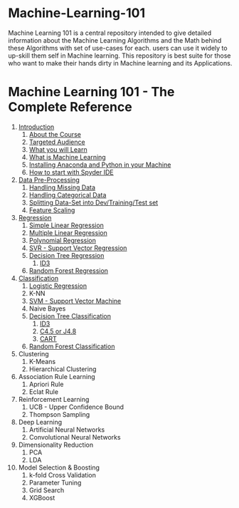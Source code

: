 # Machine-Learning-101
Machine Learning 101 is a central repository intended to give detailed information about the Machine Learning Algorithms and the Math behind these Algorithms with set of use-cases for each. users can use it widely to up-skill them self in Machine learning. This repository is best suite for those who want to make their hands dirty in Machine learning and its Applications.  
  
# Machine Learning 101 - The Complete Reference    
1. [Introduction](1-Introduction/README.md#1about-the-course)
	1. [About the Course](1-Introduction/README.md#1about-the-course)    
	2. [Targeted Audience](1-Introduction/README.md#2targeted-audience)   
	3. [What you will Learn](1-Introduction/README.md#3what-you-will-learn)    
	4. [What is Machine Learning](1-Introduction/README.md#4what-is-machine-learning)    
	5. [Installing Anaconda and Python in your Machine](1-Introduction/README.md#5installing-anaconda-and-python-in-your-machine)    
	6. [How to start with Spyder IDE](1-Introduction/README.md#6how-to-start-with-spyder-ide)    
2. [Data Pre-Processing](2-Data%20Pre-Processing#data-Pre-processing)
	1. [Handling Missing Data](2-Data%20Pre-Processing#1-handling-missing-data)
	2. [Handling Categorical Data](2-Data%20Pre-Processing#2-handling-categorical-data)
	3. [Splitting Data-Set into Dev/Training/Test set](2-Data%20Pre-Processing#3-spiting-your-data-set-into-devtrainingtest-set)
	4. [Feature Scaling](2-Data%20Pre-Processing#4-feature-scaling)    
3. [Regression](3-Regression%20Models#regression-models)
	1. [Simple Linear Regression](3-Regression%20Models/Simple%20Linear%20Regression#simple-linear-regression)
	2. [Multiple Linear Regression](3-Regression%20Models/Multi%20Linear%20Regression#multi-linear-regression)
	3. [Polynomial Regression](3-Regression%20Models/Polynomial%20Regression#polynomial-regression)
	4. [SVR - Support Vector Regression](3-Regression%20Models/Support%20Vector%20Machine/ReadMe.md#svr---support-vector-regression)
	5. [Decision Tree Regression](3-Regression%20Models/Decision%20Trees#decision-tree-regression)
		1. [ID3](3-Regression%20Models/Decision%20Trees/ReadMe-SDR.md#id3---iterative-dichotomiser-3)
	6. [Random Forest Regression](3-Regression%20Models/Random%20Forest%20Regression#random-forest-regression)   
4. [Classification](/4-Classification%20Models#classification-models) 
	 1. [Logistic Regression](4-Classification%20Models/Logistic%20Regression/ReadMe.md#logistic-regression)
	 2. K-NN
	 3. [SVM - Support Vector Machine](4-Classification%20Models/SVM#support-vector-machine)
	 4. Naive Bayes
	 5. [Decision Tree Classification](4-Classification%20Models/Decision%20Trees#decision-tree-classification)
		 1. [ID3](4-Classification%20Models/Decision%20Trees/ReadMe-ID3.md#id3---iterative-dichotomizer-3)
		 2. [C4.5 or J4.8](4-Classification%20Models/Decision%20Trees/ReadMe-C45.md#c-45-improved-version-of-id3)
		 3. [CART](4-Classification%20Models/Decision%20Trees/ReadMe-CART.md#cart---classification-and-regression-tree)
	 6. [Random Forest Classification](4-Classification%20Models/Random%20Forest#random-forest-classification)
5. Clustering
	 1. K-Means
	 2. Hierarchical Clustering
6. Association Rule Learning 
	 1. Apriori Rule
	 2. Eclat Rule
7. Reinforcement Learning
 	1. UCB - Upper Confidence Bound
 	2. Thompson Sampling
8. Deep Learning
 	1. Artificial Neural Networks
 	2. Convolutional Neural Networks
9. Dimensionality Reduction 
 	1. PCA
 	12. LDA
10. Model Selection & Boosting
 	1. k-fold Cross Validation
 	2. Parameter Tuning
 	3. Grid Search
 	4. XGBoost
